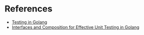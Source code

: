 # References

- [Testing in Golang](https://medium.com/@thejasbabu/testing-in-golang-c378b351002d)
- [Interfaces and Composition for Effective Unit Testing in Golang](https://nathanleclaire.com/blog/2015/10/10/interfaces-and-composition-for-effective-unit-testing-in-golang/)